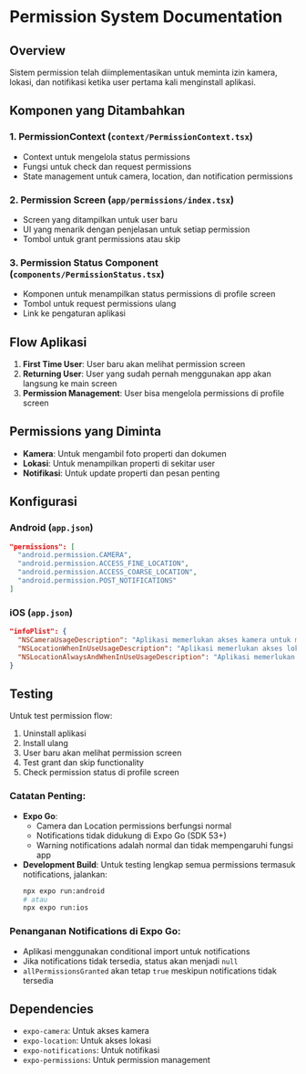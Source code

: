 # Permission System Documentation

## Overview

Sistem permission telah diimplementasikan untuk meminta izin kamera, lokasi, dan notifikasi ketika user pertama kali menginstall aplikasi.

## Komponen yang Ditambahkan

### 1. PermissionContext (`context/PermissionContext.tsx`)

- Context untuk mengelola status permissions
- Fungsi untuk check dan request permissions
- State management untuk camera, location, dan notification permissions

### 2. Permission Screen (`app/permissions/index.tsx`)

- Screen yang ditampilkan untuk user baru
- UI yang menarik dengan penjelasan untuk setiap permission
- Tombol untuk grant permissions atau skip

### 3. Permission Status Component (`components/PermissionStatus.tsx`)

- Komponen untuk menampilkan status permissions di profile screen
- Tombol untuk request permissions ulang
- Link ke pengaturan aplikasi

## Flow Aplikasi

1. **First Time User**: User baru akan melihat permission screen
2. **Returning User**: User yang sudah pernah menggunakan app akan langsung ke main screen
3. **Permission Management**: User bisa mengelola permissions di profile screen

## Permissions yang Diminta

- **Kamera**: Untuk mengambil foto properti dan dokumen
- **Lokasi**: Untuk menampilkan properti di sekitar user
- **Notifikasi**: Untuk update properti dan pesan penting

## Konfigurasi

### Android (`app.json`)

```json
"permissions": [
  "android.permission.CAMERA",
  "android.permission.ACCESS_FINE_LOCATION",
  "android.permission.ACCESS_COARSE_LOCATION",
  "android.permission.POST_NOTIFICATIONS"
]
```

### iOS (`app.json`)

```json
"infoPlist": {
  "NSCameraUsageDescription": "Aplikasi memerlukan akses kamera untuk mengambil foto properti dan dokumen",
  "NSLocationWhenInUseUsageDescription": "Aplikasi memerlukan akses lokasi untuk menampilkan properti di sekitar Anda",
  "NSLocationAlwaysAndWhenInUseUsageDescription": "Aplikasi memerlukan akses lokasi untuk menampilkan properti di sekitar Anda"
}
```

## Testing

Untuk test permission flow:

1. Uninstall aplikasi
2. Install ulang
3. User baru akan melihat permission screen
4. Test grant dan skip functionality
5. Check permission status di profile screen

### Catatan Penting:

- **Expo Go**:
  - Camera dan Location permissions berfungsi normal
  - Notifications tidak didukung di Expo Go (SDK 53+)
  - Warning notifications adalah normal dan tidak mempengaruhi fungsi app
- **Development Build**: Untuk testing lengkap semua permissions termasuk notifications, jalankan:
  ```bash
  npx expo run:android
  # atau
  npx expo run:ios
  ```

### Penanganan Notifications di Expo Go:

- Aplikasi menggunakan conditional import untuk notifications
- Jika notifications tidak tersedia, status akan menjadi `null`
- `allPermissionsGranted` akan tetap `true` meskipun notifications tidak tersedia

## Dependencies

- `expo-camera`: Untuk akses kamera
- `expo-location`: Untuk akses lokasi
- `expo-notifications`: Untuk notifikasi
- `expo-permissions`: Untuk permission management
